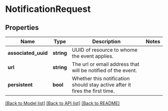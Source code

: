# NotificationRequest

## Properties
Name | Type | Description | Notes
------------ | ------------- | ------------- | -------------
**associated_uuid** | **string** | UUID of resource to whome the event applies. | 
**url** | **string** | The url or email address that will be notified of the event. | 
**persistent** | **bool** | Whether this notification should stay active after it fires the first time. | 

[[Back to Model list]](../README.md#documentation-for-models) [[Back to API list]](../README.md#documentation-for-api-endpoints) [[Back to README]](../README.md)


